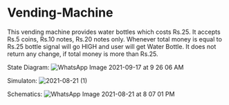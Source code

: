 # Vending-Machine
This vending machine provides water bottles which costs Rs.25. It accepts Rs.5 coins, Rs.10 notes, Rs.20 notes only. Whenever total money is equal to Rs.25 bottle signal will go HIGH and user will get Water Bottle. It does not return any change, if total money is more than Rs.25.

State Diagram:
![WhatsApp Image 2021-09-17 at 9 26 06 AM](https://user-images.githubusercontent.com/69066316/133721923-75b92134-965b-4a1d-acf5-eed58591076a.jpeg)
 
Simulaton:
![2021-08-21 (1)](https://user-images.githubusercontent.com/69066316/130328485-cf312fc6-c7f7-4720-8bc9-a7b3e4961dd3.png)

Schematics:
![WhatsApp Image 2021-08-21 at 8 07 01 PM](https://user-images.githubusercontent.com/69066316/130328487-47d5c8bc-3f06-4097-aab6-f38dcc0f35f0.jpeg)
